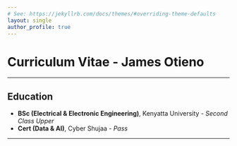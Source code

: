 ```yaml
---
# See: https://jekyllrb.com/docs/themes/#overriding-theme-defaults
layout: single
author_profile: true 
---
```


#  Curriculum Vitae - James Otieno

---

## Education 
- **BSc (Electrical & Electronic Engineering)**, Kenyatta University - *Second Class Upper*
- **Cert (Data & AI)**, Cyber Shujaa - *Pass*
  
----
